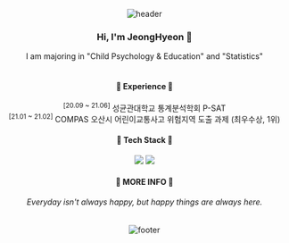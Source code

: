 <div align="center">


![header](https://capsule-render.vercel.app/api?type=wave&color=auto&height=230&section=header&text=🌻Enchantée🌻&fontAlignY=30)
  
### Hi, I'm JeongHyeon 🙋  
I am majoring in "Child Psychology & Education" and "Statistics"  
<br>

#### 👑 Experience 👑
<sup>[20.09 ~ 21.06]</sup> 성균관대학교 통계분석학회 P-SAT                       
<sup>[21.01 ~ 21.02]</sup> COMPAS 오산시 어린이교통사고 위험지역 도출 과제 (최우수상, 1위)  

#### 📝 Tech Stack 📝
<img src="https://img.shields.io/badge/Python-3766AB?style=flat-square&logo=Python&logoColor=white"/></a> 
<img src="https://img.shields.io/badge/R-276DC3?style=flat-square&logo=R&logoColor=white"/></a>
<br>

#### 🍓 MORE INFO 🍓

###### Everyday isn't always happy, but happy things are always here.

![footer](https://capsule-render.vercel.app/api?section=footer&color=gradient)
</div>


<!--
**HjeongH/HjeongH** is a ✨ _special_ ✨ repository because its `README.md` (this file) appears on your GitHub profile.
https://cizz3007.github.io/%EB%A7%88%ED%81%AC%EB%8B%A4%EC%9A%B4/%EB%AC%B8%EB%B2%95/markdown/2018/04/08/markdown/
Here are some ideas to get you started:
     [20.09 ~ 21.06] 성균관대학교 통계분석학회 P-SAT                               
     [21.01 ~ 21.02] COMPAS 오산시 어린이교통사고 위험지역 도출 과제 (최우수상, 1위)  

- 🔭 I’m currently working on ...
- 🌱 I’m currently learning ...
- 👯 I’m looking to collaborate on ...
- 🤔 I’m looking for help with ...
- 💬 Ask me about ...
- 📫 How to reach me: ...
- 😄 Pronouns: ...
- ⚡ Fun fact: ...
-->
